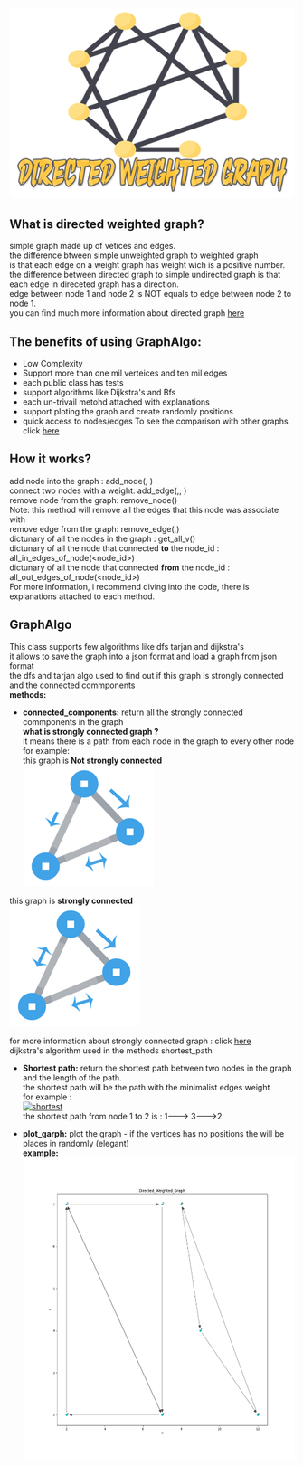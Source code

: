 ![](https://github.com/ShalevAsor/Ex3/blob/master/data/directed1.png)

## What is directed weighted graph? <br>
simple graph made up of vetices and edges. <br>
the difference btween simple unweighted graph to weighted graph <br>
is that each edge on a weight graph has weight wich is a positive number. <br>
the difference between directed graph to simple undirected graph is that <br>
each edge in direceted graph has a direction. <br>
edge between node 1 and node 2 is NOT equals to edge between node 2 to node 1. <br>
you can find much more information about directed graph [here](https://en.wikipedia.org/wiki/Directed_graph) <br>



## The benefits of using GraphAlgo:
- Low Complexity
- Support more than one mil verteices and ten mil edges
- each public class has tests
- support algorithms like Dijkstra's and Bfs
- each un-trivail metohd attached with explanations
- support ploting the graph and create randomly positions 
- quick access to nodes/edges 
To see the comparison with other graphs click [here](https://github.com/ShalevAsor/Ex3/wiki) <br>
 

## How it works? 
add node into the graph : add_node(<node id>, <position>) <br>
connect two nodes with a weight: add_edge(<source node key >,<destination node key>, <weight>) <br>
remove node from the graph: remove_node(<node key>) <br>
Note: this method will remove all the edges that this node was associate with <br>
remove edge from the graph: remove_edge(<node src key>,<node dest key>) <br>
dictunary of all the nodes in the graph : get_all_v() <br>
dictunary of all the node that connected **to** the node_id : all_in_edges_of_node(<node_id>) <br>
 dictunary of all the node that connected  **from** the node_id : all_out_edges_of_node(<node_id>) <br>
For more information, i recommend diving into the code, there is explanations attached to each method. <br>
 
 
## GraphAlgo

This class supports few algorithms like dfs tarjan and dijkstra's <br>
it allows to save the graph into a json format and load a graph from json format <br>
the dfs and tarjan algo used to find out if this graph is strongly connected and the connected commponents <br>
**methods:** <br>
- **connected_components:** return all the strongly connected commponents in the graph <br>
**what is strongly connected graph ?** <br>
it means there is a path from each node in the graph to every other node <br>
for example: <br>
this graph is **Not strongly connected** <br>
![](https://github.com/ShalevAsor/Ex3/blob/master/data/dir2.png) <br>

this graph is **strongly connected** <br>
![](https://github.com/ShalevAsor/Ex3/blob/master/data/dir.png)

for more information about strongly connected graph : click [here](https://en.wikipedia.org/wiki/Strongly_connected_component) <br>
dijkstra's algorithm used in the methods shortest_path <br>
- **Shortest path:** return the shortest path between two nodes in the graph and the length of the path. <br>
the shortest path will be the path with the minimalist edges weight <br>
for example : <br>
<a href="http://www.siz.co.il/"><img src="http://up419.siz.co.il/up2/2mdhzomitddn.png" border="0" alt="shortest" /></a> <br>
the shortest path from node 1 to 2 is : 1---> 3--->2 <br>

- **plot_garph:** plot the graph - if the vertices has no positions the will be places in randomly (elegant) <br>
**example:** <br>
![](https://github.com/ShalevAsor/Ex3/blob/master/data/random_graph_example.png)

